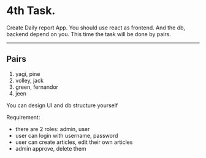 # 4th Task.
Create Daily report App.
You should use react as frontend.
And the db, backend depend  on  you.
This time the task will be done by pairs.

---------------

## Pairs
1. yagi, pine
2. volley, jack
3. green, fernandor
4. jeen

You can design UI and db structure yourself

Requirement:
- there are 2 roles: admin, user
- user can login with username, password
- user can create articles, edit their own articles
- admin approve, delete them
